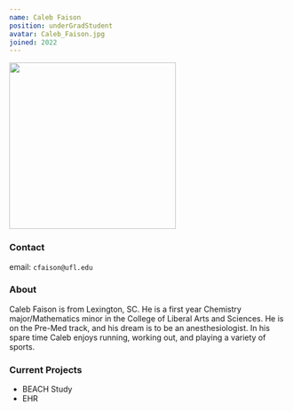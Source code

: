 ```yaml
---
name: Caleb Faison
position: underGradStudent
avatar: Caleb_Faison.jpg
joined: 2022
---
```


<img width="300" src="{{site.baseurl}}/images/people/{{page.avatar}}" data-action="zoom">

### Contact

email: `cfaison@ufl.edu` <br>


### About

Caleb Faison is from Lexington, SC. He is a first year Chemistry major/Mathematics minor in the College of Liberal Arts and Sciences. He is on the Pre-Med track, and his dream is to be an anesthesiologist. 
In his spare time Caleb enjoys running, working out, and playing a variety of sports.


### Current Projects

- BEACH Study
- EHR 
